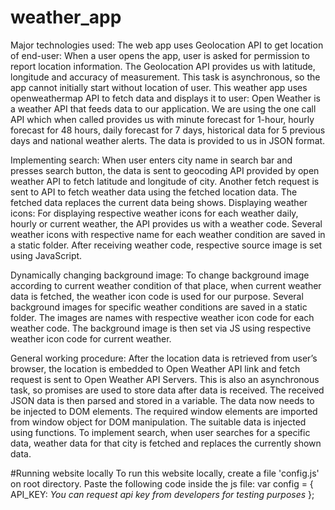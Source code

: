 # weather_app
Major technologies used:
The web app uses Geolocation API to get location of end-user:
When a user opens the app, user is asked for permission to report location information. The Geolocation API provides us with latitude, longitude and accuracy of measurement. This task is asynchronous, so the app cannot initially start without location of user.
This weather app uses openweathermap API to fetch data and displays it to user:
Open Weather is a weather API that feeds data to our application. We are using the one call API which when called provides us with minute forecast for 1-hour, hourly forecast for 48 hours, daily forecast for 7 days, historical data for 5 previous days and national weather alerts. The data is provided to us in JSON format.

Implementing search:
When user enters city name in search bar and presses search button, the data is sent to geocoding API provided by open weather API to fetch latitude and longitude of city. Another fetch request is sent to API to fetch weather data using the fetched location data. The fetched data replaces the current data being shows.
Displaying weather icons:
For displaying respective weather icons for each weather daily, hourly or current weather, the API provides us with a weather code. Several weather icons with respective name for each weather condition are saved in a static folder. After receiving weather code, respective source image is set using JavaScript.

Dynamically changing background image:
To change background image according to current weather condition of that place, when current weather data is fetched, the weather icon code is used for our purpose. Several background images for specific weather conditions are saved in a static folder. The images are names with respective weather icon code for each weather code. The background image is then set via JS using respective weather icon code for current weather.

General working procedure:
After the location data is retrieved from user’s browser, the location is embedded to Open Weather API link and fetch request is sent to Open Weather API Servers. This is also an asynchronous task, so promises are used to store data after data is received. The received JSON data is then parsed and stored in a variable. The data now needs to be injected to DOM elements. The required window elements are imported from window object for DOM manipulation. The suitable data is injected using functions. To implement search, when user searches for a specific data, weather data for that city is fetched and replaces the currently shown data.
                
#Running website locally
To run this website locally, create a file 'config.js' on root directory. Paste the following code inside the js file:
var config = {
	API_KEY: *You can request api key from developers for testing purposes*
};
